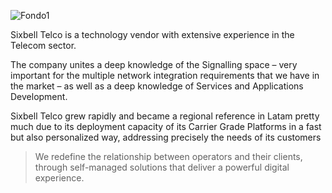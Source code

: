 
![Fondo1](https://github.com/sixbell-telco/.github/assets/244328/04c9661b-b00b-4978-93f6-c17ea61c0910)

Sixbell Telco is a technology vendor with extensive experience in the Telecom sector.

The company unites a deep knowledge of the Signalling space – very important for the multiple network integration requirements that we have in the market – as well as a deep knowledge of Services and Applications Development.

Sixbell Telco grew rapidly and became a regional reference in Latam pretty much due to its deployment capacity of its Carrier Grade Platforms in a fast but also personalized way, addressing precisely the needs of its customers


> We redefine the relationship between operators and their clients, through self-managed solutions that deliver a powerful digital experience.
